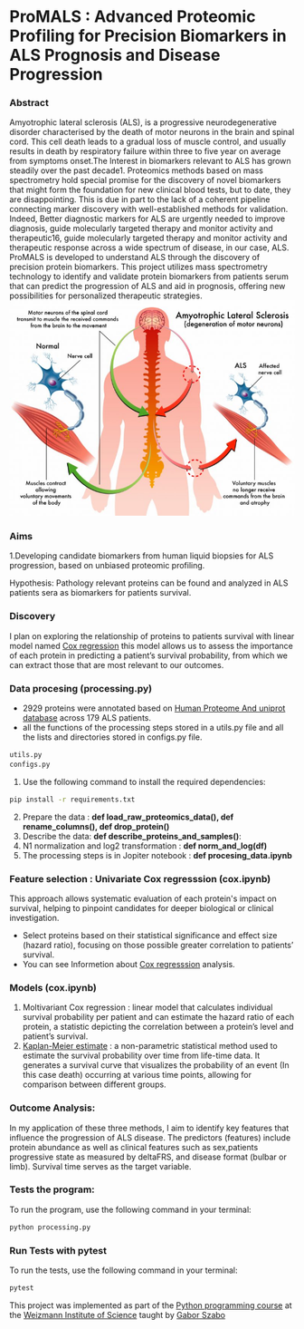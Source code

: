 

# ProMALS : Advanced Proteomic Profiling for Precision Biomarkers in ALS Prognosis and Disease Progression

### Abstract

Amyotrophic lateral sclerosis (ALS), is a progressive neurodegenerative disorder characterised by the death of motor neurons in the brain and spinal cord. This cell death leads to a gradual loss of muscle control, and usually results in death by respiratory failure within three to five year on average from symptoms onset.The Interest in biomarkers relevant to ALS has grown steadily over the past decade1. Proteomics methods based on mass spectrometry hold special promise for the discovery of novel biomarkers that might form the foundation for new clinical blood tests, but to date, they are disappointing. This is due in part to the lack of a coherent pipeline connecting marker discovery with well-established methods for validation.  
    Indeed, Better diagnostic markers for ALS are urgently needed to improve diagnosis, guide molecularly targeted therapy and monitor activity and therapeutic16, guide molecularly targeted therapy and monitor activity and therapeutic response across a wide spectrum of disease, in our case, ALS. ProMALS is developed to understand ALS through the discovery of precision protein biomarkers. This project utilizes mass spectrometry technology to identify and validate protein biomarkers from patients serum that can predict the progression of ALS and aid in prognosis, offering new possibilities for personalized therapeutic strategies.
![](als.jpg)

### Aims

1.Developing candidate biomarkers from human liquid biopsies for ALS progression, based on unbiased proteomic profiling.

Hypothesis: Pathology relevant proteins can be found and analyzed in ALS patients sera as biomarkers for patients survival.

### Discovery 
I plan on exploring the relationship of proteins to patients survival with linear model named [Cox regression](https://www.ncbi.nlm.nih.gov/pmc/articles/PMC8651375/) this model allows us to assess the importance of each protein in predicting a patient’s survival probability, from which we can extract those that are most relevant to our outcomes.

### Data procesing (processing.py)
- 2929 proteins were annotated based on [Human Proteome And uniprot database](https://www.uniprot.org/proteomes/UP000005640) across 179 ALS patients.
- all the functions of the processing steps stored in a utils.py file  and all the lists and directories stored in configs.py file.

```sh
utils.py
configs.py 
```
1. Use the following command to install the required dependencies:

```sh
pip install -r requirements.txt
```
2. Prepare the data : **def load_raw_proteomics_data(),  def rename_columns(), def drop_protein()**
3. Describe the data: **def describe_proteins_and_samples()**:
4. N1 normalization and log2 transformation : **def norm_and_log(df)**
5. The processing steps is in Jopiter notebook : **def procesing_data.ipynb**


### Feature selection : Univariate Cox regresssion (cox.ipynb)
This approach allows systematic evaluation of each protein's impact on survival, helping to pinpoint candidates for deeper biological or clinical investigation.
- Select proteins based on their statistical significance and effect size (hazard ratio), focusing on those possible greater correlation to patients’ survival.
- You can see Informetion about [Cox regresssion](https://www.ncbi.nlm.nih.gov/pmc/articles/PMC8651375/) analysis.
  

### Models (cox.ipynb)
1. Moltivariant Cox regression : linear model that calculates individual survival probability per patient and can estimate the hazard ratio of each protein, a statistic depicting the correlation between a protein’s level and patient’s survival.
2. [Kaplan-Meier estimate](https://www.ncbi.nlm.nih.gov/pmc/articles/PMC3059453/) : a non-parametric statistical method used to estimate the survival probability over time from life-time data. It generates a survival curve that visualizes the probability of an event (In this case death) occurring at various time points, allowing for comparison between different groups.

### Outcome Analysis:
In my application of these three methods, I aim to identify key features that influence the progression of ALS disease. The predictors (features) include protein abundance as well as clinical features such as sex,patients progressive state as measured by  deltaFRS, and disease format (bulbar or limb). Survival time serves as the target variable.


### Tests the program:

To run the program, use the following command in your terminal:

```sh
python processing.py
```

### Run Tests with pytest

To run the tests, use the following command in your terminal:

```sh
pytest
```


This project was implemented as part of the [Python programming course](https://github.com/szabgab/wis-python-course-2024-04) at the [Weizmann Institute of Science](https://www.weizmann.ac.il/) taught by [Gabor Szabo](https://szabgab.com/)


